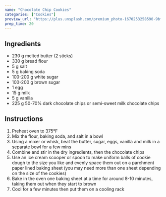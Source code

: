 ```yaml
---
name: "Chocolate Chip Cookies"
categories: ["Cookies"]
preview_url: "https://plus.unsplash.com/premium_photo-1670253258590-9bfea76faacd?ixlib=rb-4.0.3&ixid=M3wxMjA3fDB8MHxzZWFyY2h8MXx8Y2hvY29sYXRlJTIwY2hpcCUyMGNvb2tpZXN8ZW58MHx8MHx8fDA%3D&auto=format&fit=crop&w=500&q=60"
prep_time: 20
---
```


## Ingredients

- 230 g melted butter (2 sticks)
- 330 g bread flour
- 5 g salt
- 5 g baking soda
- 100-200 g white sugar
- 100-200 g brown sugar
- 1 egg
- 15 g milk
- 5 g vanilla
- 225 g 50-70% dark chocolate chips or semi-sweet milk chocolate chips

## Instructions

1. Preheat oven to 375°F
2. Mix the flour, baking soda, and salt in a bowl
3. Using a mixer or whisk, beat the butter, sugar, eggs, vanilla and milk in a separate bowl for a few mins
4. Combine and stir in the dry ingredients, then the chocolate chips
5. Use an ice cream scooper or spoon to make uniform balls of cookie dough to the size you like and evenly space them out on a parchment paper lined baking sheet (you may need more than one sheet depending on the size of the cookies)
6. Bake in the oven one baking sheet at a time for around 8-10 minutes, taking them out when they start to brown
7. Cool for a few minutes then put them on a cooling rack
